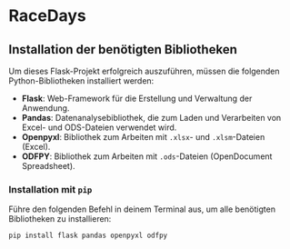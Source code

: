 # RaceDays
## Installation der benötigten Bibliotheken

Um dieses Flask-Projekt erfolgreich auszuführen, müssen die folgenden Python-Bibliotheken installiert werden:

- **Flask**: Web-Framework für die Erstellung und Verwaltung der Anwendung.
- **Pandas**: Datenanalysebibliothek, die zum Laden und Verarbeiten von Excel- und ODS-Dateien verwendet wird.
- **Openpyxl**: Bibliothek zum Arbeiten mit `.xlsx`- und `.xlsm`-Dateien (Excel).
- **ODFPY**: Bibliothek zum Arbeiten mit `.ods`-Dateien (OpenDocument Spreadsheet).

### Installation mit `pip`

Führe den folgenden Befehl in deinem Terminal aus, um alle benötigten Bibliotheken zu installieren:

```bash
pip install flask pandas openpyxl odfpy

```

